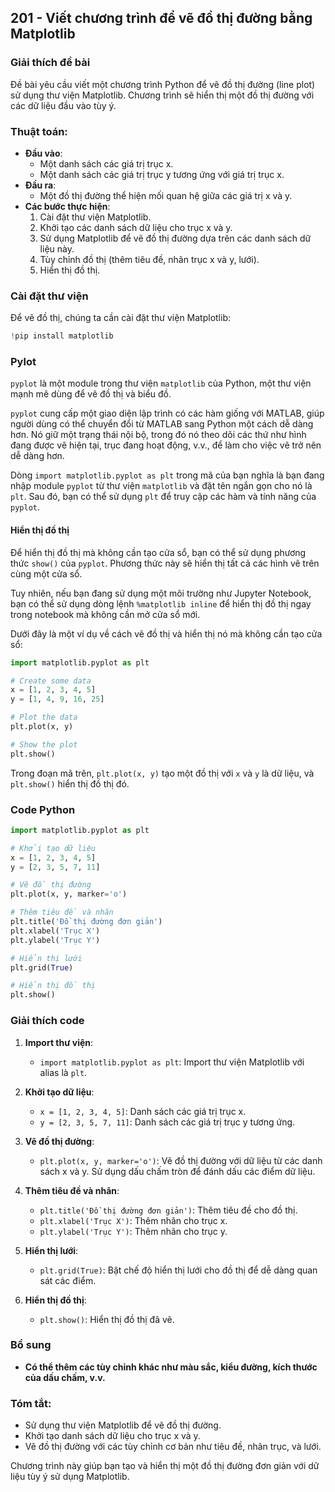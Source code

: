 ## 201 - Viết chương trình để vẽ đồ thị đường bằng Matplotlib

### Giải thích đề bài

Đề bài yêu cầu viết một chương trình Python để vẽ đồ thị đường (line plot) sử dụng thư viện Matplotlib. Chương trình sẽ hiển thị một đồ thị đường với các dữ liệu đầu vào tùy ý.

### Thuật toán:

- **Đầu vào**:
  - Một danh sách các giá trị trục x.
  - Một danh sách các giá trị trục y tương ứng với giá trị trục x.
- **Đầu ra**:
  - Một đồ thị đường thể hiện mối quan hệ giữa các giá trị x và y.
- **Các bước thực hiện**:
  1. Cài đặt thư viện Matplotlib.
  2. Khởi tạo các danh sách dữ liệu cho trục x và y.
  3. Sử dụng Matplotlib để vẽ đồ thị đường dựa trên các danh sách dữ liệu này.
  4. Tùy chỉnh đồ thị (thêm tiêu đề, nhãn trục x và y, lưới).
  5. Hiển thị đồ thị.

### Cài đặt thư viện

Để vẽ đồ thị, chúng ta cần cài đặt thư viện Matplotlib:

```python
!pip install matplotlib
```

### Pylot

`pyplot` là một module trong thư viện `matplotlib` của Python, một thư viện mạnh mẽ dùng để vẽ đồ thị và biểu đồ.

`pyplot` cung cấp một giao diện lập trình có các hàm giống với MATLAB, giúp người dùng có thể chuyển đổi từ MATLAB sang Python một cách dễ dàng hơn. Nó giữ một trạng thái nội bộ, trong đó nó theo dõi các thứ như hình đang được vẽ hiện tại, trục đang hoạt động, v.v., để làm cho việc vẽ trở nên dễ dàng hơn.

Dòng `import matplotlib.pyplot as plt` trong mã của bạn nghĩa là bạn đang nhập module `pyplot` từ thư viện `matplotlib` và đặt tên ngắn gọn cho nó là `plt`. Sau đó, bạn có thể sử dụng `plt` để truy cập các hàm và tính năng của `pyplot`.

#### Hiển thị đồ thị

Để hiển thị đồ thị mà không cần tạo cửa sổ, bạn có thể sử dụng phương thức `show()` của `pyplot`. Phương thức này sẽ hiển thị tất cả các hình vẽ trên cùng một cửa sổ.

Tuy nhiên, nếu bạn đang sử dụng một môi trường như Jupyter Notebook, bạn có thể sử dụng dòng lệnh `%matplotlib inline` để hiển thị đồ thị ngay trong notebook mà không cần mở cửa sổ mới.

Dưới đây là một ví dụ về cách vẽ đồ thị và hiển thị nó mà không cần tạo cửa sổ:

```python
import matplotlib.pyplot as plt

# Create some data
x = [1, 2, 3, 4, 5]
y = [1, 4, 9, 16, 25]

# Plot the data
plt.plot(x, y)

# Show the plot
plt.show()
```

Trong đoạn mã trên, `plt.plot(x, y)` tạo một đồ thị với `x` và `y` là dữ liệu, và `plt.show()` hiển thị đồ thị đó.

### Code Python

```python
import matplotlib.pyplot as plt

# Khởi tạo dữ liệu
x = [1, 2, 3, 4, 5]
y = [2, 3, 5, 7, 11]

# Vẽ đồ thị đường
plt.plot(x, y, marker='o')

# Thêm tiêu đề và nhãn
plt.title('Đồ thị đường đơn giản')
plt.xlabel('Trục X')
plt.ylabel('Trục Y')

# Hiển thị lưới
plt.grid(True)

# Hiển thị đồ thị
plt.show()
```

### Giải thích code

1. **Import thư viện**:

   - `import matplotlib.pyplot as plt`: Import thư viện Matplotlib với alias là `plt`.

2. **Khởi tạo dữ liệu**:

   - `x = [1, 2, 3, 4, 5]`: Danh sách các giá trị trục x.
   - `y = [2, 3, 5, 7, 11]`: Danh sách các giá trị trục y tương ứng.

3. **Vẽ đồ thị đường**:

   - `plt.plot(x, y, marker='o')`: Vẽ đồ thị đường với dữ liệu từ các danh sách x và y. Sử dụng dấu chấm tròn để đánh dấu các điểm dữ liệu.

4. **Thêm tiêu đề và nhãn**:

   - `plt.title('Đồ thị đường đơn giản')`: Thêm tiêu đề cho đồ thị.
   - `plt.xlabel('Trục X')`: Thêm nhãn cho trục x.
   - `plt.ylabel('Trục Y')`: Thêm nhãn cho trục y.

5. **Hiển thị lưới**:

   - `plt.grid(True)`: Bật chế độ hiển thị lưới cho đồ thị để dễ dàng quan sát các điểm.

6. **Hiển thị đồ thị**:
   - `plt.show()`: Hiển thị đồ thị đã vẽ.

### Bổ sung

- **Có thể thêm các tùy chỉnh khác như màu sắc, kiểu đường, kích thước của dấu chấm, v.v.**

### Tóm tắt:

- Sử dụng thư viện Matplotlib để vẽ đồ thị đường.
- Khởi tạo danh sách dữ liệu cho trục x và y.
- Vẽ đồ thị đường với các tùy chỉnh cơ bản như tiêu đề, nhãn trục, và lưới.

Chương trình này giúp bạn tạo và hiển thị một đồ thị đường đơn giản với dữ liệu tùy ý sử dụng Matplotlib.

